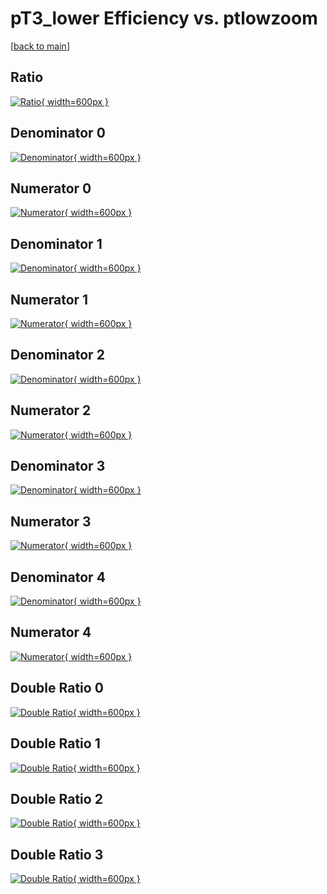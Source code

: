# pT3_lower Efficiency vs. ptlowzoom

[[back to main](./)]



## Ratio

[![Ratio](../mtv/var/pT3_lower_base_13_1_eff_ptlowzoom.png){ width=600px }](../mtv/var/pT3_lower_base_13_1_eff_ptlowzoom.pdf)

## Denominator 0

[![Denominator](../mtv/den/pT3_lower_base_13_1_eff_ptlowzoom_den0.png){ width=600px }](../mtv/den/pT3_lower_base_13_1_eff_ptlowzoom_den0.pdf)

## Numerator 0

[![Numerator](../mtv/num/pT3_lower_base_13_1_eff_ptlowzoom_num0.png){ width=600px }](../mtv/num/pT3_lower_base_13_1_eff_ptlowzoom_num0.pdf)

## Denominator 1

[![Denominator](../mtv/den/pT3_lower_base_13_1_eff_ptlowzoom_den1.png){ width=600px }](../mtv/den/pT3_lower_base_13_1_eff_ptlowzoom_den1.pdf)

## Numerator 1

[![Numerator](../mtv/num/pT3_lower_base_13_1_eff_ptlowzoom_num1.png){ width=600px }](../mtv/num/pT3_lower_base_13_1_eff_ptlowzoom_num1.pdf)

## Denominator 2

[![Denominator](../mtv/den/pT3_lower_base_13_1_eff_ptlowzoom_den2.png){ width=600px }](../mtv/den/pT3_lower_base_13_1_eff_ptlowzoom_den2.pdf)

## Numerator 2

[![Numerator](../mtv/num/pT3_lower_base_13_1_eff_ptlowzoom_num2.png){ width=600px }](../mtv/num/pT3_lower_base_13_1_eff_ptlowzoom_num2.pdf)

## Denominator 3

[![Denominator](../mtv/den/pT3_lower_base_13_1_eff_ptlowzoom_den3.png){ width=600px }](../mtv/den/pT3_lower_base_13_1_eff_ptlowzoom_den3.pdf)

## Numerator 3

[![Numerator](../mtv/num/pT3_lower_base_13_1_eff_ptlowzoom_num3.png){ width=600px }](../mtv/num/pT3_lower_base_13_1_eff_ptlowzoom_num3.pdf)

## Denominator 4

[![Denominator](../mtv/den/pT3_lower_base_13_1_eff_ptlowzoom_den4.png){ width=600px }](../mtv/den/pT3_lower_base_13_1_eff_ptlowzoom_den4.pdf)

## Numerator 4

[![Numerator](../mtv/num/pT3_lower_base_13_1_eff_ptlowzoom_num4.png){ width=600px }](../mtv/num/pT3_lower_base_13_1_eff_ptlowzoom_num4.pdf)

## Double Ratio 0

[![Double Ratio](../mtv/ratio/pT3_lower_base_13_1_eff_ptlowzoom_ratio0.png){ width=600px }](../mtv/ratio/pT3_lower_base_13_1_eff_ptlowzoom_ratio0.pdf)

## Double Ratio 1

[![Double Ratio](../mtv/ratio/pT3_lower_base_13_1_eff_ptlowzoom_ratio1.png){ width=600px }](../mtv/ratio/pT3_lower_base_13_1_eff_ptlowzoom_ratio1.pdf)

## Double Ratio 2

[![Double Ratio](../mtv/ratio/pT3_lower_base_13_1_eff_ptlowzoom_ratio2.png){ width=600px }](../mtv/ratio/pT3_lower_base_13_1_eff_ptlowzoom_ratio2.pdf)

## Double Ratio 3

[![Double Ratio](../mtv/ratio/pT3_lower_base_13_1_eff_ptlowzoom_ratio3.png){ width=600px }](../mtv/ratio/pT3_lower_base_13_1_eff_ptlowzoom_ratio3.pdf)

